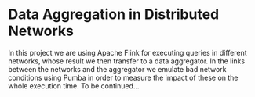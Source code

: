 # Data Aggregation in Distributed Networks

In this project we are using Apache Flink for executing queries in different networks, whose result we then transfer to a data aggregator. In the links between the networks and the aggregator we emulate bad network conditions using Pumba in order to measure the impact of these on the whole execution time. To be continued...
